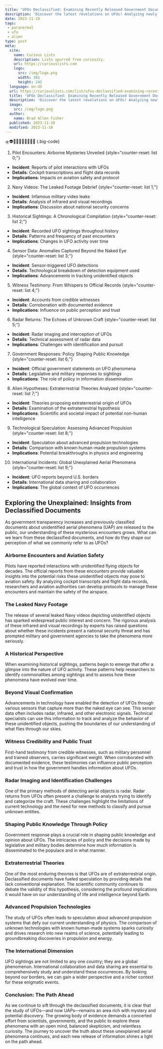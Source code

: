 ```yaml
---
title: 'UFOs Declassified: Examining Recently Released Government Documents on Unidentified Aerial Phenomena'
description: 'Discover the latest revelations on UFOs! Analyzing newly disclosed government files, this series investigates unexplained aerial phenomena that pique our curiosity.'
date: 2023-11-10
tags:
 - paranormal
 - ufo
 - alien
type: post
meta:
  site:
    name: Curious Lists
    description: Lists spurred from curiosity.
    url: https://curiouslists.com
    logo:
      src: /img/logo.png
      width: 301
      height: 242
  language: en-US
  url: https://curiouslists.com/list/ufos-declassified-examining-recently-released-government-documents-on-unidentified-aerial-phenomena
  title: 'UFOs Declassified: Examining Recently Released Government Documents on Unidentified Aerial Phenomena'
  description: 'Discover the latest revelations on UFOs! Analyzing newly disclosed government files, this series investigates unexplained aerial phenomena that pique our curiosity.'
  image:
    src: /img/logo.png
  author:
    name: Brad Allen Fisher
  published: 2023-11-10
  modified: 2023-11-10
---
```



🛸👽🔭🌠📡👀🌌🎥📁🤔 {.big-code}

1. Pilot Encounters: Airborne Mysteries Unveiled {style="counter-reset: list 0;"}
  - **Incident**: Reports of pilot interactions with UFOs
  - **Details**: Cockpit transcriptions and flight data records
  - **Implications**: Impacts on aviation safety and protocol

2. Navy Videos: The Leaked Footage Debrief {style="counter-reset: list 1;"}
  - **Incident**: Infamous military video leaks
  - **Details**: Analysis of infrared and visual recordings
  - **Implications**: Discussion about national security concerns

3. Historical Sightings: A Chronological Compilation {style="counter-reset: list 2;"}
  - **Incident**: Recorded UFO sightings throughout history
  - **Details**: Patterns and frequency of past encounters
  - **Implications**: Changes in UFO activity over time

4. Sensor Data: Anomalies Captured Beyond the Naked Eye {style="counter-reset: list 3;"}
  - **Incident**: Sensor-triggered UFO detections
  - **Details**: Technological breakdown of detection equipment used
  - **Implications**: Advancements in tracking unidentified objects

5. Witness Testimony: From Whispers to Official Records {style="counter-reset: list 4;"}
  - **Incident**: Accounts from credible witnesses
  - **Details**: Corroboration with documented evidence
  - **Implications**: Influence on public perception and trust

6. Radar Returns: The Echoes of Unknown Craft {style="counter-reset: list 5;"}
  - **Incident**: Radar imaging and interception of UFOs
  - **Details**: Technical assessment of radar data
  - **Implications**: Challenges with identification and pursuit

7. Government Responses: Policy Shaping Public Knowledge {style="counter-reset: list 6;"}
  - **Incident**: Official government statements on UFO phenomena
  - **Details**: Legislative and military responses to sightings
  - **Implications**: The role of policy in information dissemination

8. Alien Hypotheses: Extraterrestrial Theories Analyzed {style="counter-reset: list 7;"}
  - **Incident**: Theories proposing extraterrestrial origin of UFOs
  - **Details**: Examination of the extraterrestrial hypothesis
  - **Implications**: Scientific and societal impact of potential non-human intelligence

9. Technological Speculation: Assessing Advanced Propulsion {style="counter-reset: list 8;"}
  - **Incident**: Speculation about advanced propulsion technologies
  - **Details**: Comparison with known human-made propulsion systems
  - **Implications**: Potential breakthroughs in physics and engineering

10. International Incidents: Global Unexplained Aerial Phenomena {style="counter-reset: list 9;"}
  - **Incident**: UFO reports beyond U.S. borders
  - **Details**: International data sharing and collaboration
  - **Implications**: The global context of UFO occurrences


## Exploring the Unexplained: Insights from Declassified Documents

As government transparency increases and previously classified documents about unidentified aerial phenomena (UAP) are released to the public, our understanding of these mysterious encounters grows. What can we learn from these declassified documents, and how do they shape our perception of what we commonly refer to as UFOs?

### Airborne Encounters and Aviation Safety

Pilots have reported interactions with unidentified flying objects for decades. The official reports from these encounters provide valuable insights into the potential risks these unidentified objects may pose to aviation safety. By analyzing cockpit transcripts and flight data records, researchers and aviation authorities can develop protocols to manage these encounters and maintain the safety of the airspace.

### The Leaked Navy Footage

The release of several leaked Navy videos depicting unidentified objects has sparked widespread public interest and concern. The rigorous analysis of these infrared and visual recordings by experts has raised questions about whether these incidents present a national security threat and has prompted military and government agencies to take the phenomena more seriously.

### A Historical Perspective

When examining historical sightings, patterns begin to emerge that offer a glimpse into the nature of UFO activity. These patterns help researchers to identify commonalities among sightings and to assess how these phenomena have evolved over time.

### Beyond Visual Confirmation

Advancements in technology have enabled the detection of UFOs through various sensors that capture more than the naked eye can see. This sensor data often includes radar, infrared, and other electronic signals. Technical specialists can use this information to track and analyze the behavior of these unidentified objects, pushing the boundaries of our understanding of what flies through our skies.

### Witness Credibility and Public Trust

First-hand testimony from credible witnesses, such as military personnel and trained observers, carries significant weight. When corroborated with documented evidence, these testimonies can influence public perception and trust in how the government handles information about UFOs.

### Radar Imaging and Identification Challenges

One of the primary methods of detecting aerial objects is radar. Radar returns from UFOs often present a challenge to analysts trying to identify and categorize the craft. These challenges highlight the limitations of current technology and the need for new methods to classify and pursue unknown entities.

### Shaping Public Knowledge Through Policy

Government response plays a crucial role in shaping public knowledge and opinion about UFOs. The intricacies of policy and the decisions made by legislative and military bodies determine how much information is disseminated to the populace and in what manner.

### Extraterrestrial Theories

One of the most enduring theories is that UFOs are of extraterrestrial origin. Declassified documents have fueled speculation by providing details that lack conventional explanation. The scientific community continues to debate the validity of this hypothesis, considering the profound implications it would have on our understanding of life and intelligence beyond Earth.

### Advanced Propulsion Technologies

The study of UFOs often leads to speculation about advanced propulsion systems that defy our current understanding of physics. The comparison of unknown technologies with known human-made systems sparks curiosity and drives research into new realms of science, potentially leading to groundbreaking discoveries in propulsion and energy.

### The International Dimension

UFO sightings are not limited to any one country; they are a global phenomenon. International collaboration and data sharing are essential to comprehensively study and understand these occurrences. By looking beyond our borders, we can gain a wider perspective and a richer context for these enigmatic events.

### Conclusion: The Path Ahead

As we continue to sift through the declassified documents, it is clear that the study of UFOs—and now UAPs—remains an area rich with mystery and potential discovery. The growing body of evidence demands a concerted effort from scientists, governments, and the public to explore these phenomena with an open mind, balanced skepticism, and relentless curiosity. The journey to uncover the truth about these unexplained aerial phenomena continues, and each new release of information shines a light on the path ahead.